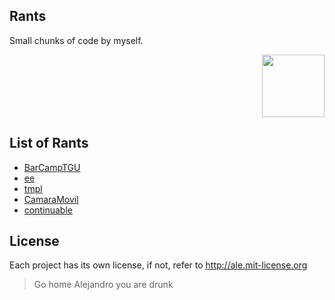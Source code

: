 ## Rants

Small chunks of code by myself.
<p align="right">
  <img src="http://i.imgur.com/KNlCH.jpg" style="height:100px"/>
</p>






## List of Rants
 - [BarCampTGU](http://github.com/alejandro/rants/blob/master/BarCampTGU)
 - [ee](http://github.com/alejandro/rants/blob/master/ee)
 - [tmpl](http://github.com/alejandro/rants/blob/master/tmpl)
 - [CamaraMovil](http://github.com/alejandro/rants/blob/master/CamaraMovil)
 - [continuable](http://github.com/alejandro/rants/blob/master/continuable)

## License

Each project has its own license, if not, refer to http://ale.mit-license.org

> Go home Alejandro you are drunk
